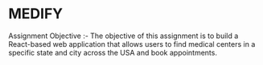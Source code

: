 # MEDIFY
Assignment Objective  :-    The objective of this assignment is to build a React-based web application that allows users to find medical centers in a specific state and city across the USA and book appointments.
